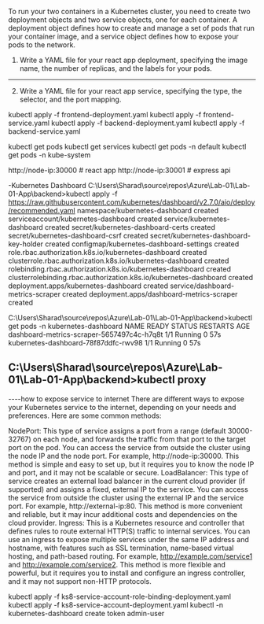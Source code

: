 To run your two containers in a Kubernetes cluster, you need to create two deployment objects and two service objects, one for each container. A deployment object defines how to create and manage a set of pods that run your container image, and a service object defines how to expose your pods to the network.

1. Write a YAML file for your react app deployment, specifying the image name, the number of replicas, and the labels for your pods. 
---
2. Write a YAML file for your react app service, specifying the type, the selector, and the port mapping. 

kubectl apply -f frontend-deployment.yaml
kubectl apply -f frontend-service.yaml
kubectl apply -f backend-deployment.yaml
kubectl apply -f backend-service.yaml

kubectl get pods
kubectl get services
kubectl get pods -n default
kubectl get pods -n kube-system

http://node-ip:30000 # react app
http://node-ip:30001 # express api

-Kubernetes Dashboard
C:\Users\Sharad\source\repos\Azure\Lab-01\Lab-01-App\backend>kubectl apply -f https://raw.githubusercontent.com/kubernetes/dashboard/v2.7.0/aio/deploy/recommended.yaml
namespace/kubernetes-dashboard created
serviceaccount/kubernetes-dashboard created
service/kubernetes-dashboard created
secret/kubernetes-dashboard-certs created
secret/kubernetes-dashboard-csrf created
secret/kubernetes-dashboard-key-holder created
configmap/kubernetes-dashboard-settings created
role.rbac.authorization.k8s.io/kubernetes-dashboard created
clusterrole.rbac.authorization.k8s.io/kubernetes-dashboard created
rolebinding.rbac.authorization.k8s.io/kubernetes-dashboard created
clusterrolebinding.rbac.authorization.k8s.io/kubernetes-dashboard created
deployment.apps/kubernetes-dashboard created
service/dashboard-metrics-scraper created
deployment.apps/dashboard-metrics-scraper created

C:\Users\Sharad\source\repos\Azure\Lab-01\Lab-01-App\backend>kubectl get pods -n kubernetes-dashboard
NAME                                         READY   STATUS    RESTARTS   AGE
dashboard-metrics-scraper-5657497c4c-h7q8t   1/1     Running   0          57s
kubernetes-dashboard-78f87ddfc-rwv98         1/1     Running   0          57s

C:\Users\Sharad\source\repos\Azure\Lab-01\Lab-01-App\backend>kubectl proxy
-

----how to expose service to internet
There are different ways to expose your Kubernetes service to the internet, depending on your needs and preferences. Here are some common methods:

NodePort: This type of service assigns a port from a range (default 30000-32767) on each node, and forwards the traffic from that port to the target port on the pod. You can access the service from outside the cluster using the node IP and the node port. For example, http://node-ip:30000. This method is simple and easy to set up, but it requires you to know the node IP and port, and it may not be scalable or secure.
LoadBalancer: This type of service creates an external load balancer in the current cloud provider (if supported) and assigns a fixed, external IP to the service. You can access the service from outside the cluster using the external IP and the service port. For example, http://external-ip:80. This method is more convenient and reliable, but it may incur additional costs and dependencies on the cloud provider.
Ingress: This is a Kubernetes resource and controller that defines rules to route external HTTP(S) traffic to internal services. You can use an ingress to expose multiple services under the same IP address and hostname, with features such as SSL termination, name-based virtual hosting, and path-based routing. For example, http://example.com/service1 and http://example.com/service2. This method is more flexible and powerful, but it requires you to install and configure an ingress controller, and it may not support non-HTTP protocols.


kubectl apply -f ks8-service-account-role-binding-deployment.yaml
kubectl apply -f ks8-service-account-deployment.yaml
kubectl -n kubernetes-dashboard create token admin-user

